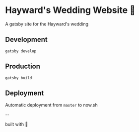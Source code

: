 # Hayward's Wedding Website 💒

A gatsby site for the Hayward's wedding

## Development

`gatsby develop`

## Production

`gatsby build`

## Deployment

Automatic deployment from `master` to now.sh

--

built with 💙
